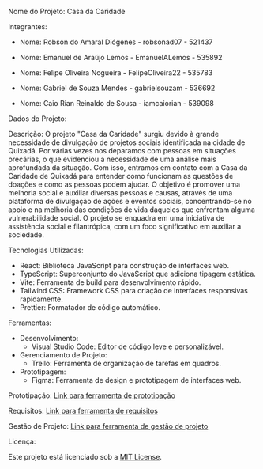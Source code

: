 Nome do Projeto: Casa da Caridade

Integrantes:

- Nome: Robson do Amaral Diógenes - robsonad07 - 521437

- Nome: Emanuel de Araújo Lemos - EmanuelALemos - 535892

- Nome: Felipe Oliveira Nogueira - FelipeOliveira22 - 535783

- Nome: Gabriel de Souza Mendes - gabrielsouzam - 536692

- Nome: Caio Rian Reinaldo de Sousa - iamcaiorian - 539098

Dados do Projeto:

Descrição: O projeto "Casa da Caridade" surgiu devido à grande necessidade de divulgação de projetos sociais identificada na cidade de Quixadá. Por várias vezes nos deparamos com pessoas em situações precárias, o que evidenciou a necessidade de uma análise mais aprofundada da situação. Com isso, entramos em contato com a Casa da Caridade de Quixadá para entender como funcionam as questões de doações e como as pessoas podem ajudar. O objetivo é promover uma melhoria social e auxiliar diversas pessoas e causas, através de uma plataforma de divulgação de ações e eventos sociais, concentrando-se no apoio e na melhoria das condições de vida daqueles que enfrentam alguma vulnerabilidade social. O projeto se enquadra em uma iniciativa de assistência social e filantrópica, com um foco significativo em auxiliar a sociedade.

Tecnologias Utilizadas: 
- React: Biblioteca JavaScript para construção de interfaces web.
- TypeScript: Superconjunto do JavaScript que adiciona tipagem estática.
- Vite: Ferramenta de build para desenvolvimento rápido.
- Tailwind CSS: Framework CSS para criação de interfaces responsivas rapidamente.
- Prettier: Formatador de código automático.

Ferramentas:
- Desenvolvimento:
  - Visual Studio Code: Editor de código leve e personalizável.
- Gerenciamento de Projeto:
  - Trello: Ferramenta de organização de tarefas em quadros.
- Prototipagem:
  - Figma: Ferramenta de design e prototipagem de interfaces web.

Prototipação: [Link para ferramenta de prototipação](https://www.figma.com/file/ir28aSrCpIUOdtZRSoTmrC/PI2?type=design&node-id=0%3A1&mode=design&t=wLEP2iJ07hnt0EXy-1)

Requisitos: [Link para ferramenta de requisitos](https://docs.google.com/document/d/1PBASsxEgl7sbN45di7Dj1SlJiaCQEmWi9V8DARKJeS0/edit?usp=sharing)

Gestão de Projeto: [Link para ferramenta de gestão de projeto](https://trello.com/b/euCyOXC6/projeto-casa-da-caridade-web)

Licença:

Este projeto está licenciado sob a [MIT License](LICENSE).
